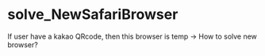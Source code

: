 # solve_NewSafariBrowser
If user have a kakao QRcode, then this browser is temp -> How to solve new browser?
